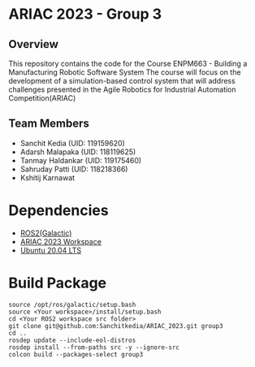 # ARIAC 2023 - Group 3

## Overview
This repository contains the code for the Course ENPM663 - Building a Manufacturing Robotic Software System 
The course will focus on the development of a simulation-based control system that will address challenges presented in the Agile Robotics for Industrial Automation Competition(ARIAC) 

## Team Members
- Sanchit Kedia (UID: 119159620) 
- Adarsh Malapaka (UID: 118119625)
- Tanmay Haldankar (UID: 119175460)
- Sahruday Patti (UID: 118218366)
- Kshitij Karnawat
# Dependencies
- [ROS2(Galactic)](https://docs.ros.org/en/galactic/Installation/Ubuntu-Install-Debians.html)
- [ARIAC 2023 Workspace](https://github.com/usnistgov/ARIAC)
- [Ubuntu 20.04 LTS](https://releases.ubuntu.com/focal/)

# Build Package
```
source /opt/ros/galactic/setup.bash
source <Your workspace>/install/setup.bash
cd <Your ROS2 workspace src folder>
git clone git@github.com:Sanchitkedia/ARIAC_2023.git group3
cd ..
rosdep update --include-eol-distros
rosdep install --from-paths src -y --ignore-src
colcon build --packages-select group3
```